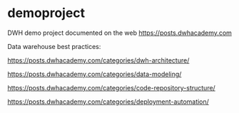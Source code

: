 # demoproject
DWH demo project documented on the web https://posts.dwhacademy.com

Data warehouse best practices:

https://posts.dwhacademy.com/categories/dwh-architecture/

https://posts.dwhacademy.com/categories/data-modeling/

https://posts.dwhacademy.com/categories/code-repository-structure/

https://posts.dwhacademy.com/categories/deployment-automation/




